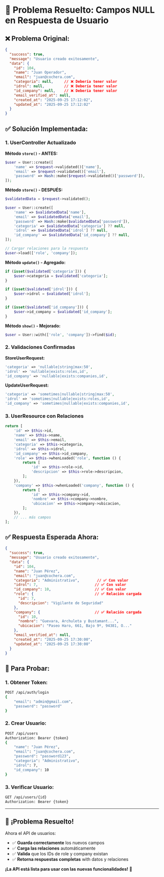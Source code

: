 # 🔧 **Problema Resuelto: Campos NULL en Respuesta de Usuario**

## ❌ **Problema Original:**
```json
{
  "success": true,
  "message": "Usuario creado exitosamente",
  "data": {
    "id": 104,
    "name": "Juan Operador",
    "email": "juan@cochera.com",
    "categoria": null,     // ❌ Debería tener valor
    "idrol": null,         // ❌ Debería tener valor
    "id_company": null,    // ❌ Debería tener valor
    "email_verified_at": null,
    "created_at": "2025-09-25 17:12:02",
    "updated_at": "2025-09-25 17:12:02"
  }
}
```

## ✅ **Solución Implementada:**

### **1. UserController Actualizado**

**Método `store()` - ANTES:**
```php
$user = User::create([
    'name' => $request->validated()['name'],
    'email' => $request->validated()['email'],
    'password' => Hash::make($request->validated()['password']),
]);
```

**Método `store()` - DESPUÉS:**
```php
$validatedData = $request->validated();

$user = User::create([
    'name' => $validatedData['name'],
    'email' => $validatedData['email'],
    'password' => Hash::make($validatedData['password']),
    'categoria' => $validatedData['categoria'] ?? null,
    'idrol' => $validatedData['idrol'] ?? null,
    'id_company' => $validatedData['id_company'] ?? null,
]);

// Cargar relaciones para la respuesta
$user->load(['role', 'company']);
```

**Método `update()` - Agregado:**
```php
if (isset($validated['categoria'])) {
    $user->categoria = $validated['categoria'];
}

if (isset($validated['idrol'])) {
    $user->idrol = $validated['idrol'];
}

if (isset($validated['id_company'])) {
    $user->id_company = $validated['id_company'];
}
```

**Método `show()` - Mejorado:**
```php
$user = User::with(['role', 'company'])->find($id);
```

### **2. Validaciones Confirmadas**

**StoreUserRequest:**
```php
'categoria' => 'nullable|string|max:50',
'idrol' => 'nullable|exists:roles,id',
'id_company' => 'nullable|exists:companies,id',
```

**UpdateUserRequest:**
```php
'categoria' => 'sometimes|nullable|string|max:50',
'idrol' => 'sometimes|nullable|exists:roles,id', 
'id_company' => 'sometimes|nullable|exists:companies,id',
```

### **3. UserResource con Relaciones**
```php
return [
    'id' => $this->id,
    'name' => $this->name,
    'email' => $this->email,
    'categoria' => $this->categoria,
    'idrol' => $this->idrol,
    'id_company' => $this->id_company,
    'role' => $this->whenLoaded('role', function () {
        return [
            'id' => $this->role->id,
            'descripcion' => $this->role->descripcion,
        ];
    }),
    'company' => $this->whenLoaded('company', function () {
        return [
            'id' => $this->company->id,
            'nombre' => $this->company->nombre,
            'ubicacion' => $this->company->ubicacion,
        ];
    }),
    // ... más campos
];
```

## ✅ **Respuesta Esperada Ahora:**
```json
{
  "success": true,
  "message": "Usuario creado exitosamente",
  "data": {
    "id": 104,
    "name": "Juan Pérez",
    "email": "juan@cochera.com",
    "categoria": "Administrativo",        // ✅ Con valor
    "idrol": 7,                          // ✅ Con valor
    "id_company": 10,                    // ✅ Con valor
    "role": {                            // ✅ Relación cargada
      "id": 7,
      "descripcion": "Vigilante de Seguridad"
    },
    "company": {                         // ✅ Relación cargada
      "id": 10,
      "nombre": "Guevara, Archuleta y Bustamant...",
      "ubicacion": "Paseo Haro, 661, Bajo 9º, 94381, O..."
    },
    "email_verified_at": null,
    "created_at": "2025-09-25 17:30:00",
    "updated_at": "2025-09-25 17:30:00"
  }
}
```

## 🧪 **Para Probar:**

### **1. Obtener Token:**
```bash
POST /api/auth/login
{
    "email": "admin@gmail.com",
    "password": "password"
}
```

### **2. Crear Usuario:**
```bash
POST /api/users
Authorization: Bearer {token}
{
    "name": "Juan Pérez",
    "email": "juan@cochera.com",
    "password": "password123",
    "categoria": "Administrativo",
    "idrol": 7,
    "id_company": 10
}
```

### **3. Verificar Usuario:**
```bash
GET /api/users/{id}
Authorization: Bearer {token}
```

---

## 🎉 **¡Problema Resuelto!**

Ahora el API de usuarios:
- ✅ **Guarda correctamente** los nuevos campos
- ✅ **Carga las relaciones** automáticamente
- ✅ **Valida** que los IDs de role y company existan
- ✅ **Retorna respuestas completas** with datos y relaciones

**¡La API está lista para usar con las nuevas funcionalidades!** 🚀
